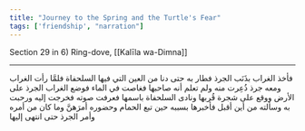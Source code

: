 ```yaml
---
title: "Journey to the Spring and the Turtle's Fear"
tags: ['friendship', "narration"]
---
```


 Section 29 in 6) Ring-dove, [[Kalīla wa-Dimna]]

---
فأخذ الغراب بذَنَب الجرذ فطار به حتى دنا من العين التي فيها السلحفاة فلمَّا رأت الغراب ومعه جرذ ذُعِرت منه ولم تعلم أنه صاحبها فغاصت في الماء فوضع الغراب الجرذ على الأرض ووقع على شجرة قُربها ونادى السلحفاة باسمها فعرفت صوته فخرجت إليه ورحبت به وسألته من أين أقبل فأخبرها بسببه حين تبع الحمام وحضوره أمرَهنَّ وما كان من أمره وأمر الجرذ حتى انتهى إليها
